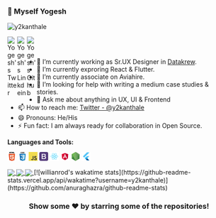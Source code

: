 ### 🙏 Myself Yogesh

<p align="left"> <img src="https://komarev.com/ghpvc/?username=y2kanthale&label=Views&color=blue&style=plastic" alt="y2kanthale" /> </p>

<a href="https://twitter.com/y2kanthale">
  <img align="left" alt="Yogesh's Twitter" width="22px" src="https://cdn.jsdelivr.net/npm/simple-icons@v3/icons/twitter.svg" />
</a>
<a href="https://linkedin.com/in/yogeshkanthale">
  <img align="left" alt="Yogesh's Linkdein" width="22px" src="https://cdn.jsdelivr.net/npm/simple-icons@v3/icons/linkedin.svg" />
</a>
<a href="https://github.com/y2kanthale">
  <img align="left" alt="Yogesh's Github" width="22px" src="https://cdn.jsdelivr.net/npm/simple-icons@v3/icons/github.svg" />
</a>

<br/>
<br/>

- 🔭 I’m currently working as Sr.UX Designer in [Datakrew](https://datakrew.com/).
- 🌱 I’m currently exproring React & Flutter.
- 👯 I’m currently associate on Aviahire.
- 🤔 I’m looking for help with writing a medium case studies & stories.
- 💬 Ask me about anything in UX, UI & Frontend
- 📫 How to reach me: [Twitter - @y2kanthale](https://twitter.com/y2kanthale)
- 😄 Pronouns: He/His
- ⚡ Fun fact: I am always ready for collaboration in Open Source.

<!--
[![Twitter: y2kanthale](https://img.shields.io/twitter/follow/y2kanthale?style=social)](https://twitter.com/y2kanthale)
[![GitHub y2kanthale](https://img.shields.io/github/followers/y2kanthale?label=follow&style=social)](https://github.com/y2kanthale
-->

**Languages and Tools:**

<code><img height="20" src="https://raw.githubusercontent.com/github/explore/80688e429a7d4ef2fca1e82350fe8e3517d3494d/topics/html/html.png"></code>
<code><img height="20" src="https://raw.githubusercontent.com/github/explore/80688e429a7d4ef2fca1e82350fe8e3517d3494d/topics/css/css.png"></code>
<code><img height="20" src="https://raw.githubusercontent.com/github/explore/80688e429a7d4ef2fca1e82350fe8e3517d3494d/topics/javascript/javascript.png"></code>
<code><img height="20" src="https://raw.githubusercontent.com/github/explore/80688e429a7d4ef2fca1e82350fe8e3517d3494d/topics/bootstrap/bootstrap.png"></code>
<code><img height="20" src="https://raw.githubusercontent.com/github/explore/80688e429a7d4ef2fca1e82350fe8e3517d3494d/topics/react/react.png"></code>
<code><img height="20" src="https://raw.githubusercontent.com/github/explore/80688e429a7d4ef2fca1e82350fe8e3517d3494d/topics/angular/angular.png"></code>
<code><img height="20" src="https://raw.githubusercontent.com/github/explore/80688e429a7d4ef2fca1e82350fe8e3517d3494d/topics/nodejs/nodejs.png"></code>
<code><img height="20" src="https://raw.githubusercontent.com/github/explore/80688e429a7d4ef2fca1e82350fe8e3517d3494d/topics/flutter/flutter.png"></code>


<a href="https://github.com/y2kanthale">
<img align="center" src="https://github-readme-stats.vercel.app/api/top-langs/?username=y2kanthale&theme=dark&hide_langs_below=1" />
</a>

<a href="https://github.com/y2kanthale">
  <img align="center" src="https://github-readme-stats.vercel.app/api?username=y2kanthale&&show_icons=true&theme=dark&line_height=27"></img>
</a>
<a href="https://github.com/aviabird/angularspree">
  <img align="center" src="https://github-readme-stats.vercel.app/api/pin/?username=aviabird&repo=angularspree&theme=dark" />

</a>
[![willianrod's wakatime stats](https://github-readme-stats.vercel.app/api/wakatime?username=y2kanthale)](https://github.com/anuraghazra/github-readme-stats)
<div align="center">

### Show some ❤️ by starring some of the repositories!

</div>

